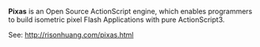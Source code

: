 **Pixas** is an Open Source ActionScript engine, which enables programmers to build isometric pixel Flash Applications with pure ActionScript3.

See: http://risonhuang.com/pixas.html